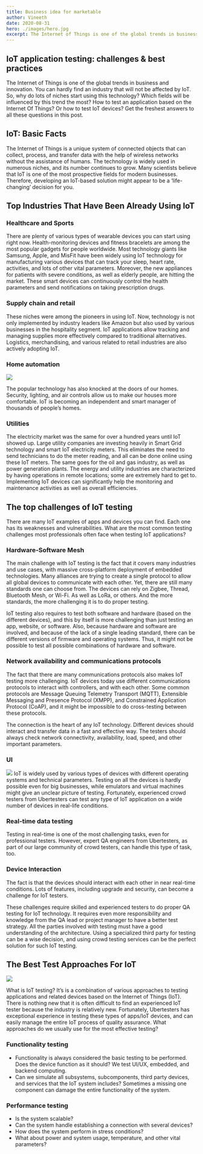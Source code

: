 ```yaml
---
title: Business idea for marketable
author: Vineeth
date: 2020-08-31
hero: ./images/hero.jpg
excerpt: The Internet of Things is one of the global trends in business and innovation. You can hardly find an industry that will not be affected by IoT. 
---
```


## IoT application testing: challenges & best practices
The Internet of Things is one of the global trends in business and innovation. You can hardly find an industry that will not be affected by IoT. So, why do lots of niches start using this technology? Which fields will be influenced by this trend the most? How to test an application based on the Internet Of Things? Or how to test IoT devices? Get the freshest answers to all these questions in this post. 

## IoT: Basic Facts 
The Internet of Things is a unique system of connected objects that can collect, process, and transfer data with the help of wireless networks without the assistance of humans. The technology is widely used in numerous niches, and its number continues to grow. Many scientists believe that IoT is one of the most prospective fields for modern businesses. Therefore, developing an IoT-based solution might appear to be a ‘life-changing’ decision for you. 

## Top Industries That Have Been Already Using IoT 

### Healthcare and Sports 
There are plenty of various types of wearable devices you can start using right now. Health-monitoring devices and fitness bracelets are among the most popular gadgets for people worldwide. Most technology giants like Samsung, Apple, and MisFit have been widely using IoT technology for manufacturing various devices that can track your sleep, heart rate, activities, and lots of other vital parameters. Moreover, the new appliances for patients with severe conditions, as well as elderly people, are hitting the market. These smart devices can continuously control the health parameters and send notifications on taking prescription drugs. 

### Supply chain and retail

These niches were among the pioneers in using IoT. Now, technology is not only implemented by industry leaders like Amazon but also used by various businesses in the hospitality segment. IoT applications allow tracking and managing supplies more effectively compared to traditional alternatives. Logistics, merchandising, and various related to retail industries are also actively adopting IoT. 

### Home automation 
![](https://blog.ubertesters.com/wp-content/uploads/2020/08/%D0%B9%D1%86%D1%86.png)

The popular technology has also knocked at the doors of our homes. Security, lighting, and air controls allow us to make our houses more comfortable. IoT is becoming an independent and smart manager of thousands of people’s homes.

### Utilities 

The electricity market was the same for over a hundred years until IoT showed up. Large utility companies are investing heavily in Smart Grid technology and smart IoT electricity meters. This eliminates the need to send technicians to do the meter reading, and all can be done online using these IoT meters. The same goes for the oil and gas industry, as well as power generation plants. The energy and utility industries are characterized by having operations in remote locations; some are extremely hard to get to. Implementing IoT devices can significantly help the monitoring and maintenance activities as well as overall efficiencies.  

## The top challenges of IoT testing
There are many IoT examples of apps and devices you can find. Each one has its weaknesses and vulnerabilities. What are the most common testing challenges most professionals often face when testing IoT applications?

### Hardware-Software Mesh
The main challenge with IoT testing is the fact that it covers many industries and use cases, with massive cross-platform deployment of embedded technologies. Many alliances are trying to create a single protocol to allow all global devices to communicate with each other. Yet, there are still many standards one can choose from. The devices can rely on Zigbee, Thread, Bluetooth Mesh, or Wi-Fi. As well as LoRa, or others.
And the more standards, the more challenging it is to do proper testing. 

IoT testing also requires to test both software and hardware (based on the different devices), and this by itself is more challenging than just testing an app, website, or software.
Also, because hardware and software are involved, and because of the lack of a single leading standard, there can be different versions of firmware and operating systems. Thus, it might not be possible to test all possible combinations of hardware and software. 

### Network availability and communications protocols  
The fact that there are many communications protocols also makes IoT testing more challenging. IoT devices today use different communications protocols to interact with controllers, and with each other. Some common protocols are Message Queuing Telemetry Transport (MQTT), Extensible Messaging and Presence Protocol (XMPP), and Constrained Application Protocol (CoAP), and it might be impossible to do cross-testing between these protocols.  

The connection is the heart of any IoT technology. Different devices should interact and transfer data in a fast and effective way. The testers should always check network connectivity, availability, load, speed, and other important parameters. 

### UI
![](https://blog.ubertesters.com/wp-content/uploads/2020/08/111.png)
IoT is widely used by various types of devices with different operating systems and technical parameters. Testing on all the devices is hardly possible even for big businesses, while emulators and virtual machines might give an unclear picture of testing. Fortunately, experienced crowd testers from Ubertesters can test any type of IoT application on a wide number of devices in real-life conditions. 

### Real-time data testing
Testing in real-time is one of the most challenging tasks, even for professional testers. However, expert QA engineers from Ubertesters, as part of our large community of crowd testers, can handle this type of task, too. 

### Device Interaction 
The fact is that the devices should interact with each other in near real-time conditions. Lots of features, including upgrade and security, can become a challenge for IoT testers. 

These challenges require skilled and experienced testers to do proper QA testing for IoT technology. It requires even more responsibility and knowledge from the QA lead or project manager to have a better test strategy. All the parties involved with testing must have a good understanding of the architecture. Using a specialized third party for testing can be a wise decision, and using crowd testing services can be the perfect solution for such IoT testing.   

## The Best Test Approaches For IoT
![](https://blog.ubertesters.com/wp-content/uploads/2020/08/%D1%8F%D1%87%D1%81%D0%BC.png)

What is IoT testing? It’s is a combination of various approaches to testing applications and related devices based on the Internet of Things (IoT). There is nothing new that it is often difficult to find an experienced IoT tester because the industry is relatively new. Fortunately, Ubertesters has exceptional experience in testing these types of apps/IoT devices, and can easily manage the entire IoT process of quality assurance. What approaches do we usually use for the most effective testing? 


### Functionality testing 
- Functionality is always considered the basic testing to be performed. Does the device function as it should? We test UI/UX, embedded, and backend computing.  
- Can we simulate all subsystems, subcomponents, third party devices, and services that the IoT system includes? Sometimes a missing one component can damage the entire functionality of the system.   

### Performance testing
- Is the system scalable?
- Can the system handle establishing a connection with several devices?
- How does the system perform in stress conditions? 
- What about power and system usage, temperature, and other vital parameters? 
